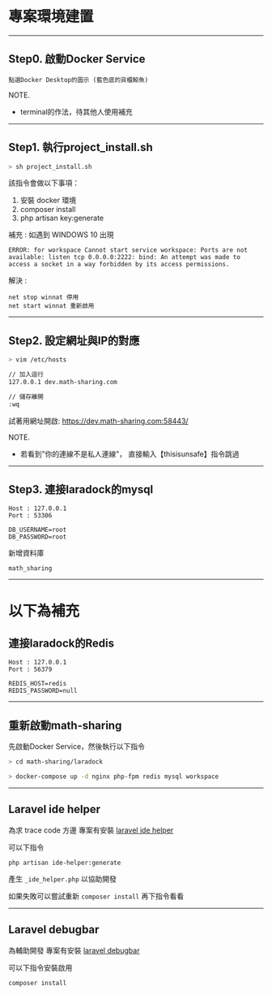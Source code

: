 # 專案環境建置

---
## Step0. 啟動Docker Service

```
點選Docker Desktop的圖示 (藍色底的貨櫃鯨魚)
```

NOTE.
- terminal的作法，待其他人使用補充

---
## Step1. 執行project_install.sh

```zsh
> sh project_install.sh
```

該指令會做以下事項：
1. 安裝 docker 環境
2. composer install
3. php artisan key:generate

補充 : 如遇到 WINDOWS 10 出現

```
ERROR: for workspace Cannot start service workspace: Ports are not available: listen tcp 0.0.0.0:2222: bind: An attempt was made to access a socket in a way forbidden by its access permissions.
```

解決 :

```
net stop winnat 停用
net start winnat 重新啟用
```
---
## Step2. 設定網址與IP的對應

```zsh
> vim /etc/hosts

// 加入這行
127.0.0.1 dev.math-sharing.com

// 儲存離開
:wq
```

試著用網址開啟: https://dev.math-sharing.com:58443/

NOTE.
- 若看到"你的連線不是私人連線"， 直接輸入【thisisunsafe】指令跳過


---
## Step3. 連接laradock的mysql

```
Host : 127.0.0.1
Port : 53306

DB_USERNAME=root
DB_PASSWORD=root
```

新增資料庫

```
math_sharing
```

---
# 以下為補充

## 連接laradock的Redis

```
Host : 127.0.0.1
Port : 56379

REDIS_HOST=redis
REDIS_PASSWORD=null
```

---
## 重新啟動math-sharing

先啟動Docker Service，然後執行以下指令

```zsh
> cd math-sharing/laradock

> docker-compose up -d nginx php-fpm redis mysql workspace
```

---

## Laravel ide helper

為求 trace code 方邊 專案有安裝 [laravel ide helper](https://github.com/barryvdh/laravel-ide-helper)

可以下指令

```
php artisan ide-helper:generate
```

產生 ```_ide_helper.php``` 以協助開發

如果失敗可以嘗試重新 ```composer install``` 再下指令看看

---

## Laravel debugbar

為輔助開發 專案有安裝 [laravel debugbar](https://github.com/barryvdh/laravel-debugbar)

可以下指令安裝啟用

```
composer install
```
